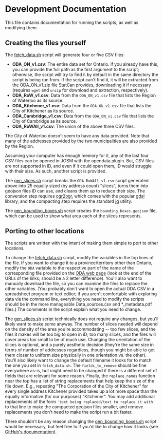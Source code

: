# Development Documentation
This file contains documentation for running the scripts, as well as modifying them.

## Creating the files yourself

The [fetch_data.sh](fetch_data.sh) script will generate four or five CSV files:
 - **ODA_ON_v1.csv**: The entire data set for Ontario. If you already have this, you can provide the full path as the first argument to the script; otherwise, the script will try to find it by default in the same directory the script is being run from. If the script can't find it, it will be extracted from the ODA_ON_v1.zip file StatCan provides, downloading it if necessary (requires `wget` and `unzip` for download and extraction, respectively).
 - **ODA_RoW_v1.csv**: Data from the `ODA_ON_v1.csv` file that lists the Region of Waterloo as its source.
 - **ODA_Kitchener_v1.csv**: Data from the `ODA_ON_v1.csv` file that lists the City of Kitchener as its source.
 - **ODA_Cambridge_v1.csv**: Data from the `ODA_ON_v1.csv` file that lists the City of Cambridge as its source.
 - **ODA_RoWAll_v1.csv**: The union of the above three CSV files.

The City of Waterloo doesn't seem to have any data provided. Note that many of the addresses provided by the two municipalities are also provided by the Region.

Assuming your computer has enough memory for it, any of the last four CSV files can be opened in JOSM with the opendata plugin. But, CSV files are not supported in iD, and even if it could open them, iD would struggle with their size. As such, another script is provided.

The [gen_slices.sh](gen_slices.sh) script breaks the `ODA_RoWAll_v1.csv` script generated above into 25 equally sized (by address count) "slices", turns them into geojson files iD can use, and cleans them up to reduce their size. The conversion step requires [ogr2ogr](https://gdal.org/programs/ogr2ogr.html), which comes with the popular [gdal](https://gdal.org) library, and the compacting step requires the standard [jq](https://stedolan.github.io/jq/) utility.

The [gen_bounding_boxes.sh](gen_bounding_boxes.sh) script creates the `bounding_boxes.geojson` file, which can be used to show what area each of the slices represents.

## Porting to other locations
The scripts are written with the intent of making them simple to port to other locations.

To change the [fetch_data.sh](fetch_data.sh) script, modify the variables in the top lines of the file. If you want to change it to a province/territory other than Ontario, modify the `ODA` variable to the respective part of the name of the corresponding file provided on the [ODA web page](https://www.statcan.gc.ca/eng/lode/databases/oda) (look at the end of the URLs of the links; should be a 2 letter difference). You'll also want to manually download the file, so you can examine the files to replace the other variables. (You probably don't want to open the actual ODA CSV in a spreadsheet program or text editor; if you aren't comfortable with exploring data via the command line, everything you need to modify the scripts should be in the more manageable Data_sources.csv and *_metadata.pdf files.) The comments in the script explain what you need to change.

The [gen_slices.sh](gen_slices.sh) script technically does not require any changes, but you'll likely want to make some anyway. The number of slices needed will depend on the density of the area you're accommodating -- too few slices, and the files it makes will be too big to open in iD; too many slices, and the files will cover areas too small to be of much use. Changing the orientation of the slices is optional, and a purely aesthetic decision (they're the same size in terms of number of addresses regardless, though you might be able to get them closer to uniform size physically in one orientation vs. the other). You'll also likely want to change the default filename it looks for to match the one you set in `fetch_data.sh`. The `fields_to_remove` should be fine everywhere as-is, but might need to be changed if there is a different set of fields that are relevant for some reason. Finally, the `replace_names` function near the top has a list of string replacements that help keep the size of the file down. E.g., repeating "The Corporation of the City of Kitchener" for every single address Kitchener provided takes up a lot more space than the equally informative (for our purposes) "Kitchener". You may add additional replacements of the form `'text being replaced/text to replace it with'` to that line to make the compacted geojson files smaller, and remove replacements you don't need to make the script run a bit faster.

There shouldn't be any reason changing the [gen_bounding_boxes.sh](gen_bounding_boxes.sh) script would be necessary, but feel free to if you'd like to change how it looks (see [GitHub's documentation](https://docs.github.com/en/github/managing-files-in-a-repository/working-with-non-code-files/mapping-geojson-files-on-github)).
